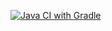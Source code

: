 [![Java CI with Gradle](https://github.com/Miniiarova/Patterns2/actions/workflows/gradle.yml/badge.svg)](https://github.com/Miniiarova/Patterns2/actions/workflows/gradle.yml)